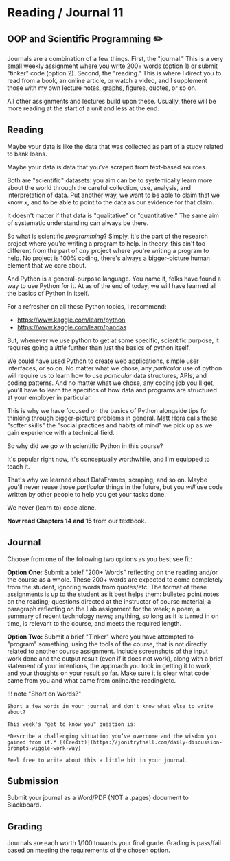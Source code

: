 # Reading / Journal 11

## OOP and Scientific Programming ✏️

Journals are a combination of a few things. First, the "journal." This is a very small weekly assignment where you write 200+ words (option 1) or submit  "tinker" code (option 2). Second, the "reading." This is where I direct you to read from a book, an online article, or watch a video, and I supplement those with my own lecture notes, graphs, figures, quotes, or so on.

All other assignments and lectures build upon these. Usually, there will be more reading at the start of a unit and less at the end.

## Reading

Maybe your data is like the data that was collected as part of a study related to bank loans.

Maybe your data is data that you've scraped from text-based sources.

Both are "scientific" datasets: you aim can be to systemically learn more about the world through the careful collection, use, analysis, and interpretation of data. Put another way, we want to be able to claim that we know *x*, and to be able to point to the data as our evidence for that claim.

It doesn't matter if that data is "qualitative" or "quantitative." The same aim of systematic understanding can always be there.

So what is scientific *programming*? Simply, it's the part of the research project where you're writing a program to help. In theory, this ain't too different from the part of *any* project where you're writing a program to help. No project is 100% coding, there's always a bigger-picture human element that we care about.

And Python is a general-purpose language. You name it, folks have found a way to use Python for it. At as of the end of today, we will have learned all the basics of Python in itself.

For a refresher on all these Python topics, I recommend:

- <https://www.kaggle.com/learn/python>
- <https://www.kaggle.com/learn/pandas>

But, whenever we use python to get at some specific, scientific purpose, it requires going a *little* further than just the basics of python itself.

We could have used Python to create web applications, simple user interfaces, or so on. No matter what we chose, any *particular* use of python will require us to learn how to use *particular* data structures, APIs, and coding patterns. And no matter what we chose, any coding job you'll get, you'll have to learn the specifics of how data and programs are structured at your employer in particular.

This is why we have focused on the basics of Python alongside tips for thinking through bigger-picture problems in general. [Matt Hora](https://www.hepg.org/hep-home/books/beyond-the-skills-gap) calls these "softer skills" the "social practices and habits of mind" we pick up as we gain experience with a technical field.

So why did we go with scientific Python in this course?

It's popular right now, it's conceptually worthwhile, and I'm equipped to teach it.

That's why we learned about DataFrames, scraping, and so on. Maybe you'll never reuse those *particular* things in the future, but you *will* use code written by other people to help you get your tasks done.

We never (learn to) code alone.

**Now read Chapters 14 and 15** from our textbook.

## Journal

Choose from one of the following two options as you best see fit:

**Option One:** Submit a brief "200+ Words" reflecting on the reading and/or the course as a whole. These 200+ words are expected to come completely from the student, ignoring words from quotes/etc. The format of these assignments is up to the student as it best helps them: bulleted point notes on the reading; questions directed at the instructor of course material; a paragraph reflecting on the Lab assignment for the week; a poem; a summary of recent technology news; anything, so long as it is turned in on time, is relevant to the course, and meets the required length. 

**Option Two:** Submit a brief "Tinker" where you have attempted to "program" something, using the tools of the course, that is not directly related to another course assignment. Include screenshots of the input work done and the output result (even if it does not work), along with a brief statement of your intentions, the approach you took in getting it to work, and your thoughts on your result so far. Make sure it is clear what code came from you and what came from online/the reading/etc.

!!! note "Short on Words?"
    
    Short a few words in your journal and don't know what else to write about?

    This week's "get to know you" question is:

    *Describe a challenging situation you’ve overcome and the wisdom you gained from it.* [(Credit)](https://jonitrythall.com/daily-discussion-prompts-wiggle-work-way)

    Feel free to write about this a little bit in your journal.

## Submission

Submit your journal as a Word/PDF (NOT a .pages) document to Blackboard.

## Grading

Journals are each worth 1/100 towards your final grade. Grading is pass/fail based on meeting the requirements of the chosen option.